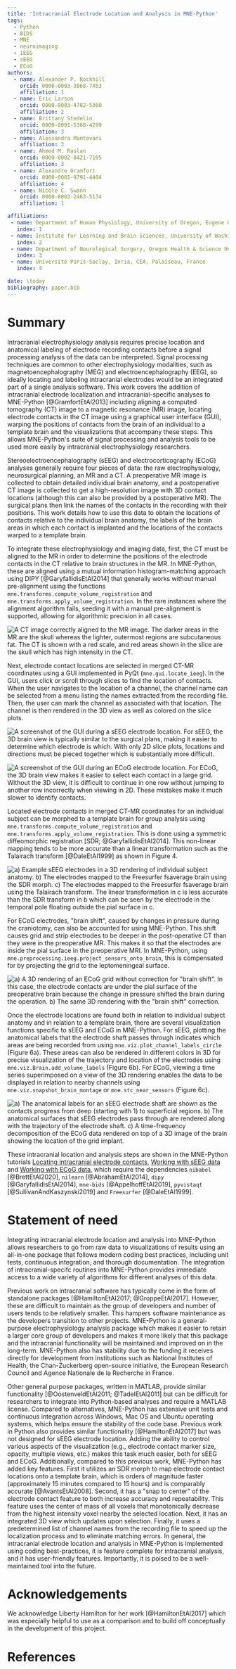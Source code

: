 ```yaml
---
title: 'Intracranial Electrode Location and Analysis in MNE-Python'
tags:
  - Python
  - BIDS
  - MNE
  - neuroimaging
  - iEEG
  - sEEG
  - ECoG
authors:
  - name: Alexander P. Rockhill
    orcid: 0000-0003-3868-7453
    affiliation: 1
  - name: Eric Larson
    orcid: 0000-0003-4782-5360
    affiliation: 2
  - name: Brittany Stedelin
    orcid: 0000-0001-5368-4299
    affiliation: 3
  - name: Alessandra Mantovani
    affiliation: 3
  - name: Ahmed M. Raslan
    orcid: 0000-0002-8421-7105
    affiliation: 3
  - name: Alexandre Gramfort
    orcid: 0000-0001-9791-4404
    affiliation: 4
  - name: Nicole C. Swann
    orcid: 0000-0003-2463-5134
    affiliation: 1

affiliations:
 - name: Department of Human Physiology, University of Oregon, Eugene OR, USA
   index: 1
 - name: Institute for Learning and Brain Sciences, University of Washington, Seattle, WA, USA
   index: 2
 - name: Department of Neurological Surgery, Oregon Health & Science University, Portland, Oregon
   index: 3
 - name: Université Paris-Saclay, Inria, CEA, Palaiseau, France
   index: 4

date: \today
bibliography: paper.bib
---
```


# Summary

Intracranial electrophysiology analysis requires precise location and anatomical labeling of electrode recording contacts before a signal processing analysis of the data can be interpreted. Signal processing techniques are common to other electrophysiology modalities, such as magnetoencephalography (MEG) and electroencephalography (EEG), so ideally locating and labeling intracranial electrodes would be an integrated part of a single analysis software. This work covers the addition of intracranial electrode localization and intracranial-specific analyses to MNE-Python [@GramfortEtAl2013] including aligning a computed tomography (CT) image to a magnetic resonance (MR) image, locating electrode contacts in the CT image using a graphical user interface (GUI), warping the positions of contacts from the brain of an individual to a template brain and the visualizations that accompany these steps. This allows MNE-Python's suite of signal processing and analysis tools to be used more easily by intracranial electrophysiology researchers.

Stereoelectroencephalography (sEEG) and electrocorticography (ECoG) analyses generally require four pieces of data: the raw electrophysiology, neurosurgical planning, an MR and a CT. A preoperative MR image is collected to obtain detailed individual brain anatomy, and a postoperative CT image is collected to get a high-resolution image with 3D contact locations (although this can also be provided by a postoperative MR). The surgical plans then link the names of the contacts in the recording with their positions. This work details how to use this data to obtain the locations of contacts relative to the individual brain anatomy, the labels of the brain areas in which each contact is implanted and the locations of the contacts warped to a template brain.

To integrate these electrophysiology and imaging data, first, the CT must be aligned to the MR in order to determine the positions of the electrode contacts in the CT relative to brain structures in the MR. In MNE-Python, these are aligned using a mutual information histogram-matching approach using DIPY [@GaryfallidisEtAl2014] that generally works without manual pre-alignment using the functions `mne.transforms.compute_volume_registration` and `mne.transforms.apply_volume_registration`. In the rare instances where the alignment algorithm fails, seeding it with a manual pre-alignment is supported, allowing for algorithmic precision in all cases.

![A CT image correctly aligned to the MR image. The darker areas in the MR are the skull whereas the lighter, outermost regions are subcutaneous fat. The CT is shown with a red scale, and red areas shown in the slice are the skull which has high intensity in the CT.](figures/Figure_1.png)

Next, electrode contact locations are selected in merged CT-MR coordinates using a GUI implemented in PyQt (`mne.gui.locate_ieeg`). In the GUI, users click or scroll through slices to find the location of contacts. When the user navigates to the location of a channel, the channel name can be selected from a menu listing the names extracted from the recording file. Then, the user can mark the channel as associated with that location. The channel is then rendered in the 3D view as well as colored on the slice plots.

![A screenshot of the GUI during a sEEG electrode location. For sEEG, the 3D brain view is typically similar to the surgical plans, making it easier to determine which electrode is which. With only 2D slice plots, locations and directions must be pieced together which is substantially more difficult.](figures/Figure_2.png)

![A screenshot of the GUI during an ECoG electrode location. For ECoG, the 3D brain view makes it easier to select each contact in a large grid. Without the 3D view, it is difficult to continue in one row without jumping to another row incorrectly when viewing in 2D. These mistakes make it much slower to identify contacts.](figures/Figure_3.png)

Located electrode contacts in merged CT-MR coordinates for an individual subject can be morphed to a template brain for group analysis using `mne.transforms.compute_volume_registration` and `mne.transforms.apply_volume_registration`. This is done using a symmetric diffeomorphic registration [SDR; @GaryfallidisEtAl2014]. This non-linear mapping tends to be more accurate than a linear transformation such as the Talairach transform [@DaleEtAl1999] as shown in Figure 4.

![a) Example sEEG electrodes in a 3D rendering of individual subject anatomy. b) The electrodes mapped to the Freesurfer ``fsaverage`` brain using the SDR morph. c) The electrodes mapped to the Freesurfer ``fsaverage`` brain using the Talairach transform. The linear transformation in ``c`` is less accurate than the SDR transform in ``b`` which can be seen by the electrode in the temporal pole floating outside the pial surface in ``c``.](figures/Figure_4.png)

For ECoG electrodes, "brain shift", caused by changes in pressure during the craniotomy, can also be accounted for using MNE-Python. This shift causes grid and strip electrodes to be deeper in the post-operative CT than they were in the preoperative MR. This makes it so that the electrodes are inside the pial surface in the preoperative MRI. In MNE-Python, using `mne.preprocessing.ieeg.project_sensors_onto_brain`, this is compensated for by projecting the grid to the leptomeningeal surface.

![a) A 3D rendering of an ECoG grid without correction for "brain shift". In this case, the electrode contacts are under the pial surface of the preoperative brain because the change in pressure shifted the brain during the operation. b) The same 3D rendering with the "brain shift" correction.](figures/Figure_5.png)

Once the electrode locations are found both in relation to individual subject anatomy and in relation to a template brain, there are several visualization functions specific to sEEG and ECoG in MNE-Python. For sEEG, plotting the anatomical labels that the electrode shaft passes through indicates which areas are being recorded from using `mne.viz.plot_channel_labels_circle` (Figure 6a). These areas can also be rendered in different colors in 3D for precise visualization of the trajectory and location of the electrodes using `mne.viz.Brain.add_volume_labels` (Figure 6b). For ECoG, viewing a time series superimposed on a view of the 3D rendering enables the data to be displayed in relation to nearby channels using `mne.viz.snapshot_brain_montage` or `mne.stc_near_sensors` (Figure 6c).

![a) The anatomical labels for an sEEG electrode shaft are shown as the contacts progress from deep (starting with 1) to superficial regions. b) The anatomical surfaces that sEEG electrodes pass through are rendered along with the trajectory of the electrode shaft. c) A time-frequency decomposition of the ECoG data rendered on top of a 3D image of the brain showing the location of the grid implant.](figures/Figure_6.png)

These intracranial location and analysis steps are shown in the MNE-Python tutorials [Locating intracranial electrode contacts](https://mne.tools/dev/auto_tutorials/clinical/10_ieeg_localize.html), [Working with sEEG data](https://mne.tools/dev/auto_tutorials/clinical/20_seeg.html) and [Working with ECoG data](https://mne.tools/dev/auto_tutorials/clinical/30_ecog.html), which require the dependencies ``nibabel`` [@BrettEtAl2020], ``nilearn`` [@AbrahamEtAl2014], ``dipy`` [@GaryfallidisEtAl2014], ``mne-bids`` [@AppelhoffEtAl2019], ``pyvistaqt`` [@SullivanAndKaszynski2019] and ``Freesurfer`` [@DaleEtAl1999].

# Statement of need

Integrating intracranial electrode location and analysis into MNE-Python allows researchers to go from raw data to visualizations of results using an all-in-one package that follows modern coding best practices, including unit tests, continuous integration, and thorough documentation. The integration of intracranial-specifc routines into MNE-Python provides immediate access to a wide variety of algorithms for different analyses of this data.

Previous work on intracranial software has typically come in the form of standalone packages [@HamiltonEtAl2017; @GroppeEtAl2017]. However, these are difficult to maintain as the group of developers and number of users tends to be relatively smaller. This hampers software maintenance as the developers transition to other projects. MNE-Python is a general-purpose electrophysiology analysis package which makes it easier to retain a larger core group of developers and makes it more likely that this package and the intracranial functionality will be maintained and improved on in the long-term. MNE-Python also has stability due to the funding it receives directly for development from institutions such as National Institutes of Health, the Chan-Zuckerberg open-source initiative, the European Research Council and Agence Nationale de la Recherche in France.

Other general purpose packages, written in MATLAB, provide similar functionality [@OostenveldEtAl2011; @TadelEtAl2011] but can be difficult for researchers to integrate into Python-based analyses and require a MATLAB license. Compared to alternatives, MNE-Python has extensive unit tests and continuous integration across Windows, Mac OS and Ubuntu operating systems, which helps ensure the stability of the code base. Previous work in Python also provides similar functionality [@HamiltonEtAl2017] but was not designed for sEEG electrode location. Adding the ability to control various aspects of the visualization (e.g., electrode contact marker size, opacity, multiple views, etc.) makes this task much easier, both for sEEG and ECoG. Additionally, compared to this previous work, MNE-Python has added key features. First it utilizes an SDR morph to map electrode contact locations onto a template brain, which is orders of magnitude faster (approximately 15 minutes compared to 15 hours) and is comparably accurate [@AvantsEtAl2008]. Second, it has a "snap to center" of the electrode contact feature to both increase accuracy and repeatability. This feature uses the center of mass of all voxels that monotonically decrease from the highest intensity voxel nearby the selected location. Next, it has an integrated 3D view which updates upon selection. Finally, it uses a predetermined list of channel names from the recording file to speed up the localization process and to eliminate matching errors. In general, the intracranial electrode location and analysis in MNE-Python is implemented using coding best-practices, it is feature complete for intracranial analysis, and it has user-friendly features. Importantly, it is poised to be a well-maintained tool into the future.

# Acknowledgements

We acknowledge Liberty Hamilton for her work [@HamiltonEtAl2017] which was especially helpful to use as a comparison and to build off conceptually in the development of this project.

# References